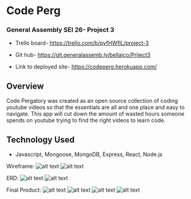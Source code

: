 # Code Perg

### General Assembly SEI 26- Project 3

* Trello board- https://trello.com/b/pyfHWflL/project-3
  
* Git hub- https://git.generalassemb.ly/bellajco/Priject3

* Link to deployed site- https://codeperg.herokuapp.com/

## Overview
Code Pergatory was created as an open source collection of coding youtube videos so that the essentials are all and one place and easy to navigate. This app will cut down the amount of wasted hours someone spends on youtube trying to find the right videos to learn code. 

## Technology Used

* Javascript, Mongoose, MongoDB, Express, React, Node.js



Wireframe:
![alt text]()
![alt text]()

ERD:
![alt text]()
![alt text]()

Final Product:
![alt text]()
![alt text]()
![alt text]()
![alt text]()
